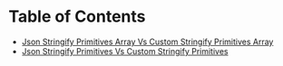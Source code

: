 # Table of Contents

-   [Json Stringify Primitives Array Vs Custom Stringify Primitives Array](libs/benchmarks/src/lib/json/json-stringify-primitives-array-vs-custom-stringify-primitives-array/json-stringify-primitives-array-vs-custom-stringify-primitives-array.md)
-   [Json Stringify Primitives Vs Custom Stringify Primitives](libs/benchmarks/src/lib/json/json-stringify-primitives-vs-custom-stringify-primitives/json-stringify-primitives-vs-custom-stringify-primitives.md)
